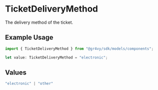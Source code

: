 # TicketDeliveryMethod

The delivery method of the ticket.

## Example Usage

```typescript
import { TicketDeliveryMethod } from "@gr4vy/sdk/models/components";

let value: TicketDeliveryMethod = "electronic";
```

## Values

```typescript
"electronic" | "other"
```